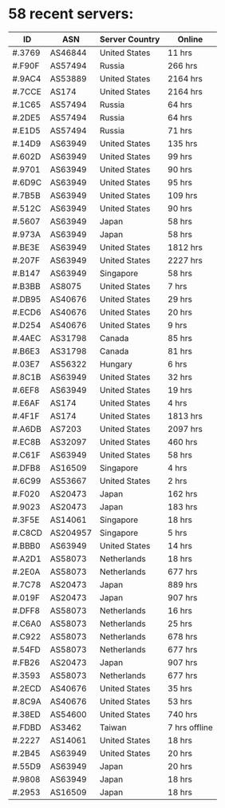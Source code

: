 # 58 recent servers:

| ID | ASN | Server Country | Online |
| ------ | ------ | ------ | ------ |
| #.3769 | AS46844 | United States | 11 hrs |
| #.F90F | AS57494 | Russia | 266 hrs |
| #.9AC4 | AS53889 | United States | 2164 hrs |
| #.7CCE | AS174 | United States | 2164 hrs |
| #.1C65 | AS57494 | Russia | 64 hrs |
| #.2DE5 | AS57494 | Russia | 64 hrs |
| #.E1D5 | AS57494 | Russia | 71 hrs |
| #.14D9 | AS63949 | United States | 135 hrs |
| #.602D | AS63949 | United States | 99 hrs |
| #.9701 | AS63949 | United States | 90 hrs |
| #.6D9C | AS63949 | United States | 95 hrs |
| #.7B5B | AS63949 | United States | 109 hrs |
| #.512C | AS63949 | United States | 90 hrs |
| #.5607 | AS63949 | Japan | 58 hrs |
| #.973A | AS63949 | Japan | 58 hrs |
| #.BE3E | AS63949 | United States | 1812 hrs |
| #.207F | AS63949 | United States | 2227 hrs |
| #.B147 | AS63949 | Singapore | 58 hrs |
| #.B3BB | AS8075 | United States | 7 hrs |
| #.DB95 | AS40676 | United States | 29 hrs |
| #.ECD6 | AS40676 | United States | 20 hrs |
| #.D254 | AS40676 | United States | 9 hrs |
| #.4AEC | AS31798 | Canada | 85 hrs |
| #.B6E3 | AS31798 | Canada | 81 hrs |
| #.03E7 | AS56322 | Hungary | 6 hrs |
| #.8C1B | AS63949 | United States | 32 hrs |
| #.6EF8 | AS63949 | United States | 19 hrs |
| #.E6AF | AS174 | United States | 4 hrs |
| #.4F1F | AS174 | United States | 1813 hrs |
| #.A6DB | AS7203 | United States | 2097 hrs |
| #.EC8B | AS32097 | United States | 460 hrs |
| #.C61F | AS63949 | United States | 58 hrs |
| #.DFB8 | AS16509 | Singapore | 4 hrs |
| #.6C99 | AS53667 | United States | 2 hrs |
| #.F020 | AS20473 | Japan | 162 hrs |
| #.9023 | AS20473 | Japan | 183 hrs |
| #.3F5E | AS14061 | Singapore | 18 hrs |
| #.C8CD | AS204957 | Singapore | 5 hrs |
| #.BBB0 | AS63949 | United States | 14 hrs |
| #.A2D1 | AS58073 | Netherlands | 18 hrs |
| #.2E0A | AS58073 | Netherlands | 677 hrs |
| #.7C78 | AS20473 | Japan | 889 hrs |
| #.019F | AS20473 | Japan | 907 hrs |
| #.DFF8 | AS58073 | Netherlands | 16 hrs |
| #.C6A0 | AS58073 | Netherlands | 25 hrs |
| #.C922 | AS58073 | Netherlands | 678 hrs |
| #.54FD | AS58073 | Netherlands | 677 hrs |
| #.FB26 | AS20473 | Japan | 907 hrs |
| #.3593 | AS58073 | Netherlands | 677 hrs |
| #.2ECD | AS40676 | United States | 35 hrs |
| #.8C9A | AS40676 | United States | 53 hrs |
| #.38ED | AS54600 | United States | 740 hrs |
| #.FDBD | AS3462 | Taiwan | 7 hrs offline |
| #.2227 | AS14061 | United States | 18 hrs |
| #.2B45 | AS63949 | United States | 20 hrs |
| #.55D9 | AS63949 | Japan | 20 hrs |
| #.9808 | AS63949 | Japan | 18 hrs |
| #.2953 | AS16509 | Japan | 18 hrs |

